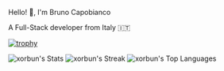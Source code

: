 Hello! 👋, I'm Bruno Capobianco

A  Full-Stack developer from Italy 🇮🇹





[![trophy](https://github-profile-trophy.vercel.app/?username=xorbun)](https://github.com/ryo-ma/github-profile-trophy)

![xorbun's Stats](https://github-readme-stats.vercel.app/api?username=xorbun&theme=vue-dark&show_icons=true&hide_border=true&count_private=true)
![xorbun's Streak](https://github-readme-streak-stats.herokuapp.com/?user=xorbun&theme=vue-dark&hide_border=true)
![xorbun's Top Languages](https://github-readme-stats.vercel.app/api/top-langs/?username=xorbun&theme=vue-dark&show_icons=true&hide_border=true&layout=compact)
